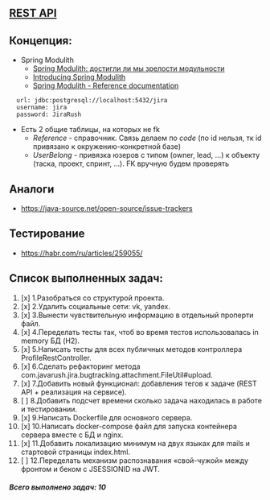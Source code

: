 ## [REST API](http://localhost:8080/doc)

## Концепция:

- Spring Modulith
    - [Spring Modulith: достигли ли мы зрелости модульности](https://habr.com/ru/post/701984/)
    - [Introducing Spring Modulith](https://spring.io/blog/2022/10/21/introducing-spring-modulith)
    - [Spring Modulith - Reference documentation](https://docs.spring.io/spring-modulith/docs/current-SNAPSHOT/reference/html/)

```
  url: jdbc:postgresql://localhost:5432/jira
  username: jira
  password: JiraRush
```

- Есть 2 общие таблицы, на которых не fk
    - _Reference_ - справочник. Связь делаем по _code_ (по id нельзя, тк id привязано к окружению-конкретной базе)
    - _UserBelong_ - привязка юзеров с типом (owner, lead, ...) к объекту (таска, проект, спринт, ...). FK вручную будем
      проверять

## Аналоги

- https://java-source.net/open-source/issue-trackers

## Тестирование

- https://habr.com/ru/articles/259055/

## Список выполненных задач:
1. [x] 1.Разобраться со структурой проекта.
2. [x] 2.Удалить социальные сети: vk, yandex. 
3. [x] 3.Вынести чувствительную информацию в отдельный проперти файл. 
4. [x] 4.Переделать тесты так, чтоб во время тестов использовалась in memory БД (H2).
5. [x] 5.Написать тесты для всех публичных методов контроллера ProfileRestController.
6. [x] 6.Сделать рефакторинг метода com.javarush.jira.bugtracking.attachment.FileUtil#upload.
7. [x] 7.Добавить новый функционал: добавления тегов к задаче (REST API + реализация на сервисе).
8. [ ] 8.Добавить подсчет времени сколько задача находилась в работе и тестировании.
9. [x] 9.Написать Dockerfile для основного сервера.
10. [x] 10.Написать docker-compose файл для запуска контейнера сервера вместе с БД и nginx.
11. [x] 11.Добавить локализацию минимум на двух языках для mails и стартовой страницы index.html.
12. [ ] 12.Переделать механизм распознавания «свой-чужой» между фронтом и беком с JSESSIONID на JWT.
##### Всего выполнено задач: 10
